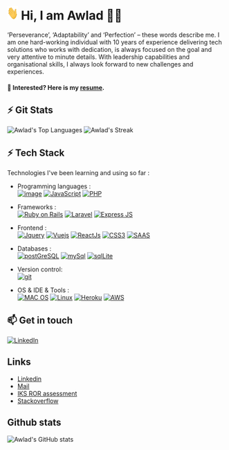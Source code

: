 
# <img src="https://raw.githubusercontent.com/ABSphreak/ABSphreak/master/gifs/Hi.gif" height="32px" width="25px"> Hi, I am Awlad 👨‍💻

‘Perseverance’, ‘Adaptability’ and ‘Perfection’ – these words describe me. I am one hard-working individual with 10 years
of experience delivering tech solutions who works with dedication, is always focused on the goal and very attentive to
minute details. With leadership capabilities and organisational skills, I always look forward to new challenges and
experiences.

#### 🔭 Interested? Here is my [resume](https://drive.google.com/file/d/1IspB2FUqWozGoMucKjwhhv4TW45_hlwl/view?usp=sharing).

## ⚡ Git Stats
 ![Awlad's Top Languages](https://github-readme-stats.vercel.app/api/top-langs/?username=awlad&layout=compact)
 ![Awlad's Streak](https://github-readme-streak-stats.herokuapp.com/?user=awlad)


## ⚡ Tech Stack
Technologies I've been learning and using so far :

- Programming languages : <br />
    [![image](https://img.shields.io/badge/Ruby-CC342D?style=for-the-badge&logo=ruby&logoColor=white)]("javascript:void(0)")
    [![JavaScript](https://img.shields.io/badge/JavaScript-F7DF1E?style=for-the-badge&logo=javascript&logoColor=black)]("javascript:void(0)")
[![PHP](https://img.shields.io/badge/PHP-777BB4?style=for-the-badge&logo=php&logoColor=white)]("javascript:void(0)")
   
- Frameworks : <br />
    [![Ruby on Rails](https://img.shields.io/badge/Ruby_on_Rails-CC0000?style=for-the-badge&logo=ruby-on-rails&logoColor=white)]("javascript:void(0)")
    [![Laravel](https://img.shields.io/badge/Laravel-FF2D20?style=for-the-badge&logo=laravel&logoColor=white)]("javascript:void(0)")
    [![Express JS](https://img.shields.io/badge/Express.js-404D59?style=for-the-badge)]("javascript:void(0)")
   
- Frontend : <br />
    [![Jquery](https://img.shields.io/badge/jQuery-0769AD?style=for-the-badge&logo=jquery&logoColor=white)]("javascript:void(0)")
    [![Vuejs](https://img.shields.io/badge/Vue.js-35495E?style=for-the-badge&logo=vue.js&logoColor=4FC08D)]("javascript:void(0)")
    [![ReactJs](https://img.shields.io/badge/React-20232A?style=for-the-badge&logo=react&logoColor=61DAFB)]("javascript:void(0)")
    [![CSS3](https://img.shields.io/badge/CSS3-1572B6?style=for-the-badge&logo=css3&logoColor=white)]("javascript:void(0)")
    [![SAAS](https://img.shields.io/badge/Sass-CC6699?style=for-the-badge&logo=sass&logoColor=white)]("javascript:void(0)")
    
- Databases : <br />
   [![postGreSQL](https://img.shields.io/badge/PostgreSQL-316192?style=for-the-badge&logo=postgresql&logoColor=white)]("javascript:void(0)")
   [![mySql](https://img.shields.io/badge/MySQL-00000F?style=for-the-badge&logo=mysql&logoColor=white)]("javascript:void(0)")
   [![sqlLite](https://img.shields.io/badge/SQLite-07405E?style=for-the-badge&logo=sqlite&logoColor=white)]("javascript:void(0)")
- Version control: <br />
[![git](https://img.shields.io/badge/GitHub-100000?style=for-the-badge&logo=github&logoColor=white)]("javascript:void(0)")
- OS & IDE & Tools : <br />
    [![MAC OS](https://img.shields.io/badge/mac%20os-000000?style=for-the-badge&logo=apple&logoColor=white)]("javascript:void(0)")
    [![Linux](https://img.shields.io/badge/Linux-FCC624?style=for-the-badge&logo=linux&logoColor=black)]("javascript:void(0)")
    [![Heroku](https://img.shields.io/badge/Heroku-430098?style=for-the-badge&logo=heroku&logoColor=white)]("javascript:void(0)")
    [![AWS](https://img.shields.io/badge/Amazon_AWS-232F3E?style=for-the-badge&logo=amazon-aws&logoColor=white)]("javascript:void(0)")
    
## 📫 Get in touch
[![LinkedIn](https://img.shields.io/badge/LinkedIn-0077B5?style=for-the-badge&logo=linkedin&logoColor=white)](https://www.linkedin.com/in/litonawlad)


## Links
- [Linkedin](https://www.linkedin.com/in/litonawlad)
- [Mail](mailto:awladliton@gmail.com) 
- [IKS ROR assessment](https://drive.google.com/file/d/1VZpiWvC9RsfZ7HD2tY31pHnQKZLFmEg9/view)
- [Stackoverflow](https://stackoverflow.com/users/1300194/awlad-liton)

## Github stats
![Awlad's GitHub stats](https://github-readme-stats.vercel.app/api?username=awlad&count_private=true&hide=stars,contribs&show_icons=true)
 
